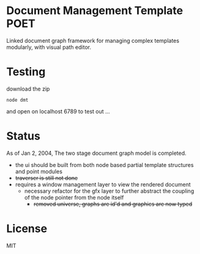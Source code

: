 Document Management Template POET
===
Linked document graph framework for managing complex templates modularly, with visual path editor.

Testing
===
download the zip
```
node dmt 
```
and open on localhost 6789 to test out ... 

Status
===

As of Jan 2, 2004, The two stage document graph model is completed.  

- the ui should be built from both node based partial template structures and point modules
- ~~traverser is still not done~~
- requires a window management layer to view the rendered document
  - necessary refactor for the gfx layer to further abstract the coupling of the node pointer from the node itself
    - ~~removed universe, graphs are id'd and graphics are now typed~~

License
===
MIT




